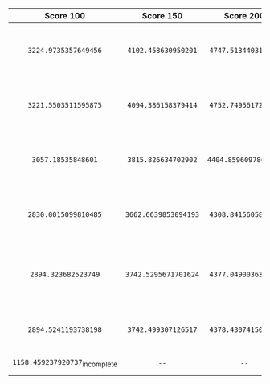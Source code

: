 | Score 100 | Score 150 | Score 200 | Method | Editor | Branch Name |
| :----: | :----: | :----: | :----: | :----: | :----: |
| `3224.9735357649456` | `4102.458630950201` | `4747.513440310039` | Modified (Greedier) Greedy on Profit <sub>time k</sub> / Duration | Tom | python-greedy-dp, solver2.py, n=4 |
| `3221.5503511595875` | `4094.386158379414` | `4752.749561725859` | Modified (Greedier) Greedy on Profit <sub>time k</sub> / Duration | Tom | python-greedy-dp, solver2.py, n=3 |
| `3057.18535848601` | `3815.826634702902` | `4404.8596097800055` | Modified (Greedier) Greedy on Profit <sub>time k</sub> / Duration | Tom | python-greedy-dp, solver.py |
| `2830.0015099810485` | `3662.6639853094193` | `4308.841560586318` | SA on Profit <sub>time k</sub> / Duration with decay rate | Fred | python-greedy-SA |
| `2894.323682523749` | `3742.5295671701624` | `4377.049003639885` | Deterministic Greedy on Profit <sub>time k</sub> / Duration with decay rate | Fred | python-greedy-value/time-decay |
| `2894.5241193738198` | `3742.499307126517` | `4378.430741504596` | Deterministic Greedy on Profit <sub>time k</sub> / Duration | Fred | python-greedy-value/timestamp |
| `1158.459237920737`<sub>incomplete</sub> | `--` | `--` | DFS Brutal Force | Fred | python-brutal_force-dfs |

